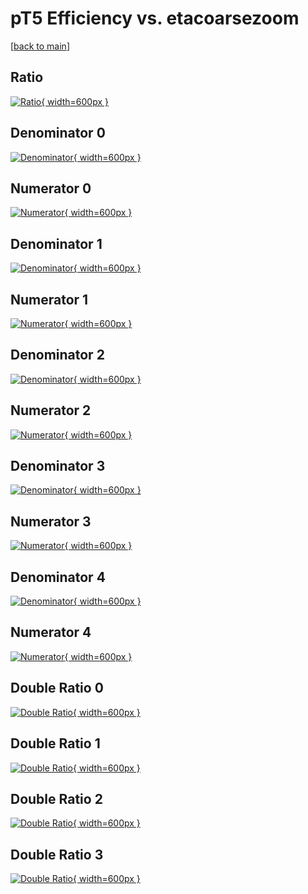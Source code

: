 # pT5 Efficiency vs. etacoarsezoom

[[back to main](./)]



## Ratio

[![Ratio](../mtv/var/pT5_xtr_0_0_eff_etacoarsezoom.png){ width=600px }](../mtv/var/pT5_xtr_0_0_eff_etacoarsezoom.pdf)

## Denominator 0

[![Denominator](../mtv/den/pT5_xtr_0_0_eff_etacoarsezoom_den0.png){ width=600px }](../mtv/den/pT5_xtr_0_0_eff_etacoarsezoom_den0.pdf)

## Numerator 0

[![Numerator](../mtv/num/pT5_xtr_0_0_eff_etacoarsezoom_num0.png){ width=600px }](../mtv/num/pT5_xtr_0_0_eff_etacoarsezoom_num0.pdf)

## Denominator 1

[![Denominator](../mtv/den/pT5_xtr_0_0_eff_etacoarsezoom_den1.png){ width=600px }](../mtv/den/pT5_xtr_0_0_eff_etacoarsezoom_den1.pdf)

## Numerator 1

[![Numerator](../mtv/num/pT5_xtr_0_0_eff_etacoarsezoom_num1.png){ width=600px }](../mtv/num/pT5_xtr_0_0_eff_etacoarsezoom_num1.pdf)

## Denominator 2

[![Denominator](../mtv/den/pT5_xtr_0_0_eff_etacoarsezoom_den2.png){ width=600px }](../mtv/den/pT5_xtr_0_0_eff_etacoarsezoom_den2.pdf)

## Numerator 2

[![Numerator](../mtv/num/pT5_xtr_0_0_eff_etacoarsezoom_num2.png){ width=600px }](../mtv/num/pT5_xtr_0_0_eff_etacoarsezoom_num2.pdf)

## Denominator 3

[![Denominator](../mtv/den/pT5_xtr_0_0_eff_etacoarsezoom_den3.png){ width=600px }](../mtv/den/pT5_xtr_0_0_eff_etacoarsezoom_den3.pdf)

## Numerator 3

[![Numerator](../mtv/num/pT5_xtr_0_0_eff_etacoarsezoom_num3.png){ width=600px }](../mtv/num/pT5_xtr_0_0_eff_etacoarsezoom_num3.pdf)

## Denominator 4

[![Denominator](../mtv/den/pT5_xtr_0_0_eff_etacoarsezoom_den4.png){ width=600px }](../mtv/den/pT5_xtr_0_0_eff_etacoarsezoom_den4.pdf)

## Numerator 4

[![Numerator](../mtv/num/pT5_xtr_0_0_eff_etacoarsezoom_num4.png){ width=600px }](../mtv/num/pT5_xtr_0_0_eff_etacoarsezoom_num4.pdf)

## Double Ratio 0

[![Double Ratio](../mtv/ratio/pT5_xtr_0_0_eff_etacoarsezoom_ratio0.png){ width=600px }](../mtv/ratio/pT5_xtr_0_0_eff_etacoarsezoom_ratio0.pdf)

## Double Ratio 1

[![Double Ratio](../mtv/ratio/pT5_xtr_0_0_eff_etacoarsezoom_ratio1.png){ width=600px }](../mtv/ratio/pT5_xtr_0_0_eff_etacoarsezoom_ratio1.pdf)

## Double Ratio 2

[![Double Ratio](../mtv/ratio/pT5_xtr_0_0_eff_etacoarsezoom_ratio2.png){ width=600px }](../mtv/ratio/pT5_xtr_0_0_eff_etacoarsezoom_ratio2.pdf)

## Double Ratio 3

[![Double Ratio](../mtv/ratio/pT5_xtr_0_0_eff_etacoarsezoom_ratio3.png){ width=600px }](../mtv/ratio/pT5_xtr_0_0_eff_etacoarsezoom_ratio3.pdf)

